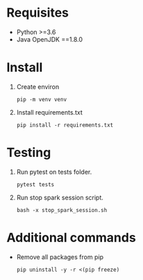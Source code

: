 # Requisites
- Python >=3.6
- Java OpenJDK ==1.8.0

# Install
1. Create environ
    ```
    pip -m venv venv
    ```

2. Install requirements.txt
    ```
    pip install -r requirements.txt 
    ```

# Testing
1. Run pytest on tests folder.
    ```
    pytest tests
    ```

2. Run stop spark session script. 
    ```
    bash -x stop_spark_session.sh
    ```

# Additional commands

- Remove all packages from pip
    ```
    pip uninstall -y -r <(pip freeze)
    ```
